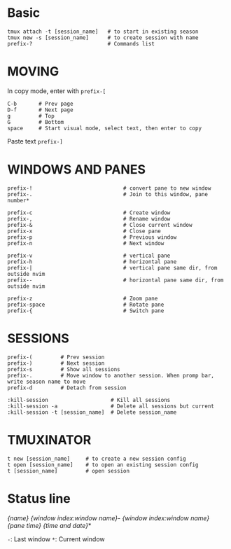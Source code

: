 # Basic

```
tmux attach -t [session_name]   # to start in existing season
tmux new -s [session_name]      # to create session with name
prefix-?                        # Commands list
```

# MOVING

In copy mode, enter with `prefix-[`
```
C-b       # Prev page
D-f       # Next page
g         # Top
G         # Bottom
space     # Start visual mode, select text, then enter to copy
```
Paste text `prefix-]`

# WINDOWS AND PANES

```
prefix-!                             # convert pane to new window
prefix-.                             # Join to this window, pane number*

prefix-c                             # Create window
prefix-,                             # Rename window
prefix-&                             # Close current window
prefix-x                             # Close pane
prefix-p                             # Previous window
prefix-n                             # Next window

prefix-v                             # vertical pane
prefix-h                             # horizontal pane
prefix-|                             # vertical pane same dir, from outside nvim
prefix--                             # horizontal pane same dir, from outside nvim

prefix-z                             # Zoom pane
prefix-space                         # Rotate pane
prefix-{                             # Switch pane
```

# SESSIONS

```
prefix-(         # Prev session
prefix-)         # Next session
prefix-s         # Show all sessions
prefix-.         # Move window to another session. When promp bar, write season name to move
prefix-d         # Detach from session

:kill-session                    # Kill all sessions
:kill-session -a                 # Delete all sessions but current
:kill-session -t [session_name]  # Delete session_name
```

# TMUXINATOR

```
t new [session_name]     # to create a new session config
t open [session_name]    # to open an existing session config
t [session_name]         # open session
```


# Status line

**{name} {window index:window name}- {window index:window name}*    {pane time} {time and date}**

`-`: Last window
`*`: Current window

